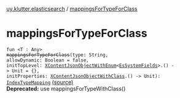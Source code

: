 [uy.klutter.elasticsearch](index.md) / [mappingsForTypeForClass](.)


# mappingsForTypeForClass
<code>fun <T : Any> ~~mappingsForTypeForClass~~(type: String, allowDynamic: Boolean = false, initTopLevel: [XContentJsonObjectWithEnum](-x-content-json-object-with-enum/index.md)<[EsSystemFields](-es-system-fields/index.md)>.() -> Unit = {}, initProperties: [XContentJsonObjectWithClass](-x-content-json-object-with-class/index.md)<T>.() -> Unit): [IndexTypeMapping](-index-type-mapping/index.md)</code> [(source)](https://github.com/kohesive/klutter/blob/master/elasticsearch-jdk7/src/main/kotlin/uy/klutter/elasticsearch/Mappings.kt#L36)<br/>**Deprecated:** use mappingsForTypeWithClass()




